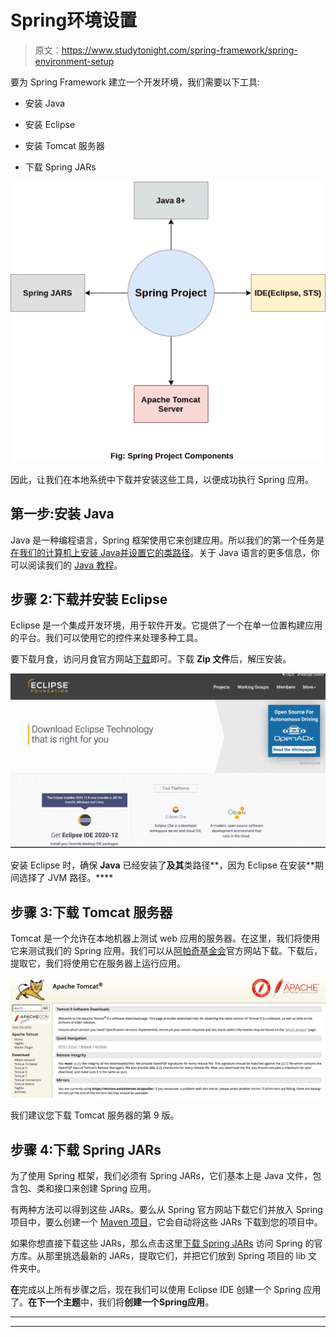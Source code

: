 # Spring环境设置

> 原文：<https://www.studytonight.com/spring-framework/spring-environment-setup>

要为 Spring Framework 建立一个开发环境，我们需要以下工具:

*   安装 Java

*   安装 Eclipse

*   安装 Tomcat 服务器

*   下载 Spring JARs

![components of spring](img/33b4de2670c2ca660560089858fb0021.png)

因此，让我们在本地系统中下载并安装这些工具，以便成功执行 Spring 应用。

## 第一步:安装 Java

Java 是一种编程语言，Spring 框架使用它来创建应用。所以我们的第一个任务是[在我们的计算机上安装 Java](https://www.studytonight.com/post/step-by-step-guide-to-install-jdk-11-on-windows)[并设置它的类路径](http://studytonight.com/java/setting-classpath-for-java.php)。关于 Java 语言的更多信息，你可以阅读我们的 [Java 教程](https://www.studytonight.com/java/)。

## 步骤 2:下载并安装 Eclipse

Eclipse 是一个集成开发环境，用于软件开发。它提供了一个在单一位置构建应用的平台。我们可以使用它的控件来处理多种工具。

要下载月食，访问月食官方网站[下载](https://www.eclipse.org/downloads/)即可。下载 **Zip 文件**后，解压安装。

![setup eclipse for spring installation](img/96f3f895d2a4efc2356c0f2eb918ae1c.png)

安装 Eclipse 时，确保 **Java** 已经安装了**及其**类路径**，因为 Eclipse 在安装**期间选择了 JVM 路径。****

## 步骤 3:下载 Tomcat 服务器

Tomcat 是一个允许在本地机器上测试 web 应用的服务器。在这里，我们将使用它来测试我们的 Spring 应用。我们可以从[阿帕奇基金会](https://tomcat.apache.org/)官方网站下载。下载后，提取它，我们将使用它在服务器上运行应用。

![spring setup - tomcat server installation](img/6c53a8ebb62d583e2f7362c425b2b974.png)

我们建议您下载 Tomcat 服务器的第 9 版。

## 步骤 4:下载 Spring JARs

为了使用 Spring 框架，我们必须有 Spring JARs，它们基本上是 Java 文件，包含包、类和接口来创建 Spring 应用。

有两种方法可以得到这些 JARs。要么从 Spring 官方网站下载它们并放入 Spring 项目中，要么创建一个 [Maven 项目](https://www.studytonight.com/spring-framework/spring-maven-project)，它会自动将这些 JARs 下载到您的项目中。

如果你想直接下载这些 JARs，那么点击这里[下载 Spring JARs](https://repo.spring.io/release/org/springframework/spring/) 访问 Spring 的官方库。从那里挑选最新的 JARs，提取它们，并把它们放到 Spring 项目的 lib 文件夹中。

**在**完成以上所有步骤之后，现在我们可以使用 Eclipse IDE 创建一个 Spring 应用了。**在下一个主题**中，我们将**创建一个Spring应用**。

* * *

* * *